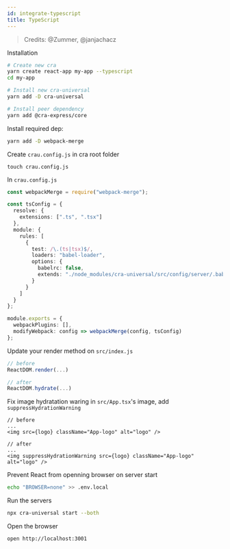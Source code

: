 ```yaml
---
id: integrate-typescript
title: TypeScript
---
```


> Credits: @Zummer, @janjachacz

Installation

```sh
# Create new cra
yarn create react-app my-app --typescript
cd my-app

# Install new cra-universal
yarn add -D cra-universal

# Install peer dependency
yarn add @cra-express/core

```

Install required dep:

```sh
yarn add -D webpack-merge
```

Create `crau.config.js` in cra root folder

```
touch crau.config.js
```

In `crau.config.js`

```ts
const webpackMerge = require("webpack-merge");

const tsConfig = {
  resolve: {
    extensions: [".ts", ".tsx"]
  },
  module: {
    rules: [
      {
        test: /\.(ts|tsx)$/,
        loaders: "babel-loader",
        options: {
          babelrc: false,
          extends: "./node_modules/cra-universal/src/config/server/.babelrc"
        }
      }
    ]
  }
};

module.exports = {
  webpackPlugins: [],
  modifyWebpack: config => webpackMerge(config, tsConfig)
};
```

Update your render method on `src/index.js`

```ts
// before
ReactDOM.render(...)

// after
ReactDOM.hydrate(...)
```

Fix image hydratation waring in `src/App.tsx`'s image, add `suppressHydrationWarning`

```tsx
// before
...
<img src={logo} className="App-logo" alt="logo" />

// after
...
<img suppressHydrationWarning src={logo} className="App-logo" alt="logo" />
```

Prevent React from openning browser on server start

```sh
echo "BROWSER=none" >> .env.local
```

Run the servers

```sh
npx cra-universal start --both
```

Open the browser

```sh
open http://localhost:3001
```
